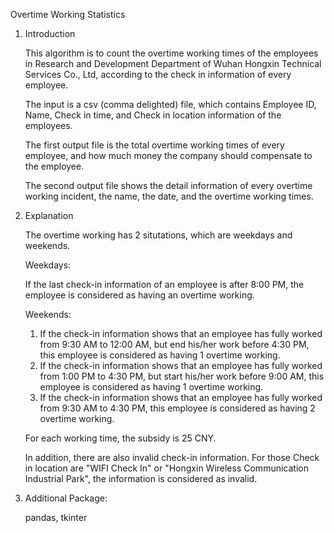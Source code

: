 Overtime Working Statistics
1. Introduction
    
    This algorithm is to count the overtime working times of the employees in Research and Development Department of Wuhan Hongxin Technical Services Co., Ltd, according to the check in information of every employee.
    
    The input is a csv (comma delighted) file, which contains Employee ID, Name, Check in time, and Check in location information of the employees.
    
    The first output file is the total overtime working times of every employee, and how much money the company should compensate to the employee.
    
    The second output file shows the detail information of every overtime working incident, the name, the date, and the overtime working times.
    
2. Explanation
    
    The overtime working has 2 situtations, which are weekdays and weekends.
    
    Weekdays:
    
    If the last check-in information of an employee is after 8:00 PM, the employee is considered as having an overtime working.
    
    Weekends:
    
    1) If the check-in information shows that an employee has fully worked from 9:30 AM to 12:00 AM, but end his/her work before 4:30 PM, this employee is considered as having 1 overtime working.
    2) If the check-in information shows that an employee has fully worked from 1:00 PM to 4:30 PM, but start his/her work before 9:00 AM, this employee is considered as having 1 overtime working.
    3) If the check-in information shows that an employee has fully worked from 9:30 AM to 4:30 PM, this employee is considered as having 2 overtime working.
    
    For each working time, the subsidy is 25 CNY.
    
    In addition, there are also invalid check-in information. For those Check in location are "WIFI Check In" or "Hongxin Wireless Communication Industrial Park", the information is considered as invalid.

 3. Additional Package:
 
     pandas, tkinter
